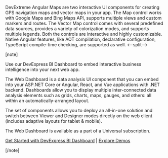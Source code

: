DevExtreme Angular Maps are two interactive UI components for creating GPS navigation maps and vector maps in your app. The Map control works with Google Maps and Bing Maps API, supports multiple views and custom markers and routes. The Vector Map control comes with several predefined data sources, provides a variety of colorization modes, and supports multiple legends. Both the controls are interactive and highly customizable. Native Angular features, like AOT compilation, declarative configuration, TypeScript compile-time checking, are supported as well.
<--split-->

[note]

Use our DevExpress BI Dashboard to embed interactive business intelligence into your next web app.

The Web Dashboard is a data analysis UI component that you can embed into your ASP.NET Core or Angular, React, and Vue applications with .NET backend. Dashboards allow you to display multiple inter-connected data analysis elements such as grids, charts, maps, gauges, and others: all within an automatically-arranged layout.

The set of components allows you to deploy an all-in-one solution and switch between Viewer and Designer modes directly on the web client (includes adaptive layouts for tablet & mobile).

The Web Dashboard is available as a part of a Universal subscription.

[Get Started with DevExpress BI Dashboard](https://docs.devexpress.com/Dashboard/115955/web-dashboard) | [Explore Demos](https://demos.devexpress.com/Dashboard/)

[/note]